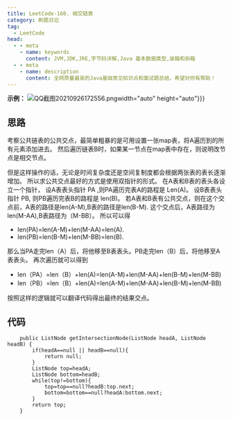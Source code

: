 ```yaml
---
title: LeetCode-160. 相交链表
category: 刷题日记
tag:
  - LeetCode
head:
  - - meta
    - name: keywords
      content: JVM,JDK,JRE,字节码详解,Java 基本数据类型,装箱和拆箱
  - - meta
    - name: description
      content: 全网质量最高的Java基础常见知识点和面试题总结，希望对你有帮助！
---
```

**示例：**
![QQ截图20210926172556.png](https://www.leyuna.xyz/image/2021-09-26/QQ截图20210926172556.png)width="auto" height="auto"}}}
## 思路
考察公共链表的公共交点，最简单粗暴的是可用设置一张map表，将A遍历到的所有元素添加进去。
然后遍历链表B时，如果某一节点在map表中存在，则说明改节点是相交节点。

但是这样操作的话，无论是时间复杂度还是空间复制度都会根据两张表的表长逐渐增加。
所以求公共交点最好的方式是使用双指针的形式。
在A表和B表的表头各设立一个指针，
设A表表头指针 PA ,则PA遍历完表A的路程是 Len(A)。
设B表表头指针 PB, 则PB遍历完表B的路程是 len(B)。
若A表和B表有公共交点，则在这个交点前，A表的路径是len(A-M),B表的路径是len(B-M).
这个交点后，A表路径为len(M-AA),B表路径为（M-BB）。
所以可以得
- len(PA)=len(A-M)+len(M-AA)=len(A).
- len(PB)=len(B-M)+len(M-BB)=len(B).

那么当PA走完len（A）后，将他移至B表表头。PB走完len（B）后，将他移至A表表头。
再次遍历就可以得到
- len（PA）=len（B）+len(A)=len(A-M)+len(M-AA)+len(B-M)+len(M-BB)
- len（PB）=len（B）+len(A)=len(A-M)+len(M-AA)+len(B-M)+len(M-BB)

按照这样的逻辑就可以翻译代码得出最终的结果交点。
## 代码
```
    public ListNode getIntersectionNode(ListNode headA, ListNode headB) {
        if(headA==null || headB==null){
            return null;
        }
        ListNode top=headA;
        ListNode bottom=headB;
        while(top!=bottom){
            top=top==null?headB:top.next;
            bottom=bottom==null?headA:bottom.next;
        }
        return top;
    }
```
